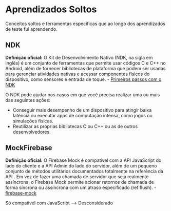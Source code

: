 # Aprendizados Soltos
Conceitos soltos e ferramentas específicas que ao longo dos aprendizados de teste fui aprendendo.

## NDK 
**Definição oficial:** O Kit de Desenvolvimento Nativo (NDK, na sigla em inglês) é um conjunto de ferramentas que permite usar códigos C e C++ no Android, além de fornecer bibliotecas de plataforma que podem ser usadas para gerenciar atividades nativas e acessar componentes físicos do dispositivo, como sensores e entrada de toque. - [Primeiros passos com o NDK][1]

O NDK pode ajudar nos casos em que você precisa realizar uma ou mais das seguintes ações:

- Conseguir mais desempenho de um dispositivo para atingir baixa latência ou executar apps de computação intensa, como jogos ou simulações físicas.
- Reutilizar as próprias bibliotecas C ou C++ ou as de outros desenvolvedores.

## MockFirebase

**Definição oficial:** O Firebase Mock é compatível com a API JavaScript do lado do cliente e a API Admin do lado do servidor, além de um pequeno conjunto de métodos utilitários documentados totalmente na referência da API . Em vez de fazer uma chamada de servidor que seja realmente assíncrona, o Firebase Mock permite acionar retornos de chamada de forma síncrona ou assíncrona com um atraso especificado (ref.flush). - [firebase-mock][2]

Só compatível com JavaScript --> Desconsiderado 


[1]: https://developer.android.com/ndk/guides?hl=pt-br 
[2]: https://soumak77.github.io/firebase-mock/ 
[3]: https://firebase.blog/posts/2015/04/end-to-end-testing-with-firebase-server_16

